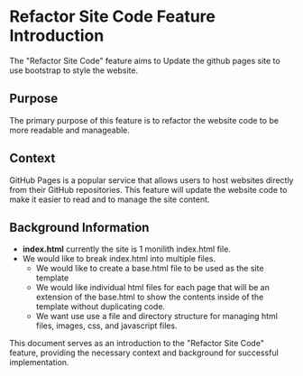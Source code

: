 # Refactor Site Code Feature Introduction

The "Refactor Site Code" feature aims to Update the github pages site to use bootstrap to style the website. 

## Purpose

The primary purpose of this feature is to refactor the website code to be more readable and manageable.

## Context

GitHub Pages is a popular service that allows users to host websites directly from their GitHub repositories. This feature will update the website code to make it easier to read and to manage the site content. 

## Background Information

- **index.html** currently the site is 1 monilith index.html file. 
- We would like to break index.html into multiple files.
  - We would like to create a base.html file to be used as the site template
  - We would like individual html files for each page that will be an extension of the base.html to show the contents inside of the template without duplicating code. 
  - We want use use a file and directory structure for managing html files, images, css, and javascript files. 


This document serves as an introduction to the "Refactor Site Code" feature, providing the necessary context and background for successful implementation.